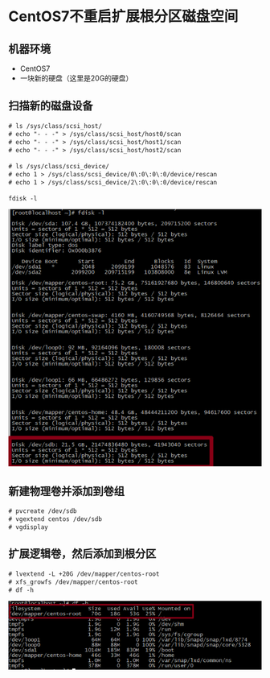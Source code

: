 # CentOS7不重启扩展根分区磁盘空间

## 机器环境

* CentOS7
* 一块新的硬盘（这里是20G的硬盘）

## 扫描新的磁盘设备

```text
# ls /sys/class/scsi_host/
# echo "- - -" > /sys/class/scsi_host/host0/scan
# echo "- - -" > /sys/class/scsi_host/host1/scan
# echo "- - -" > /sys/class/scsi_host/host2/scan

# ls /sys/class/scsi_device/
# echo 1 > /sys/class/scsi_device/0\:0\:0\:0/device/rescan
# echo 1 > /sys/class/scsi_device/2\:0\:0\:0/device/rescan

fdisk -l
```

![](../.gitbook/assets/1.png)

## 新建物理卷并添加到卷组

```text
# pvcreate /dev/sdb
# vgextend centos /dev/sdb
# vgdisplay
```

##  扩展逻辑卷，然后添加到根分区

```text
# lvextend -L +20G /dev/mapper/centos-root
# xfs_growfs /dev/mapper/centos-root
# df -h
```

![&#x6839;&#x5206;&#x533A;&#x7531;50G&#x52A0;&#x5230;&#x4E86;70G](../.gitbook/assets/2.png)



